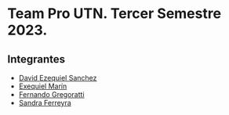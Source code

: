 # Team Pro UTN. Tercer Semestre 2023.


## Integrantes




- [David Ezequiel Sanchez]()
- [Exequiel Marín]()
- [Fernando Gregoratti]()
- [Sandra Ferreyra]()

